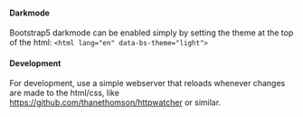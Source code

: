 


#### Darkmode
Bootstrap5 darkmode can be enabled simply by setting the theme at the top of the html:
`<html lang="en" data-bs-theme="light">`


#### Development
For development, use a simple webserver that reloads whenever changes are made to the html/css,
like https://github.com/thanethomson/httpwatcher or similar.





